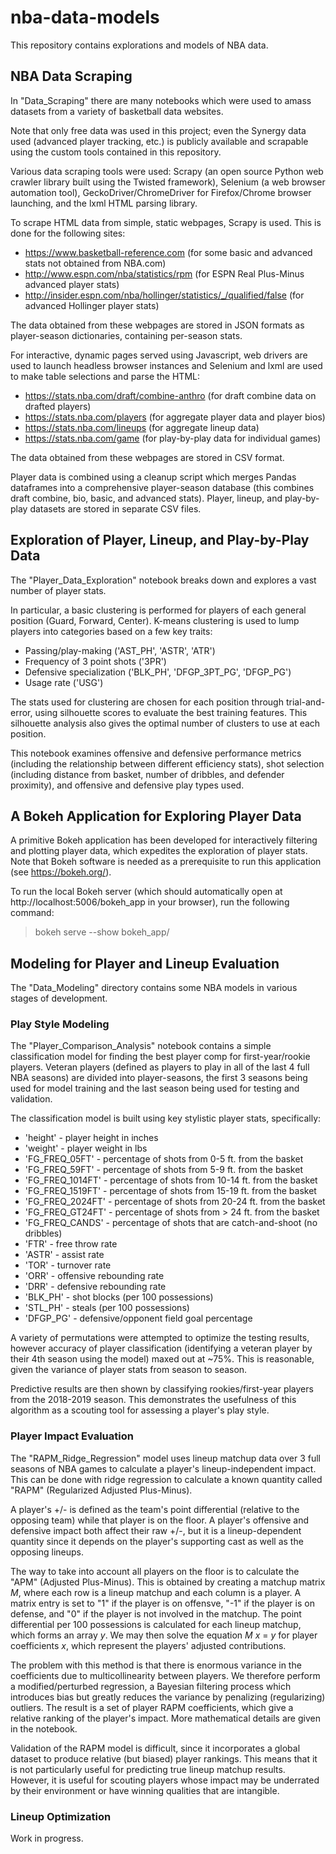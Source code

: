 # nba-data-models

This repository contains explorations and models of NBA data. 

## NBA Data Scraping

In "Data_Scraping" there are many notebooks which were used to amass datasets from a variety of basketball data websites. 

Note that only free data was used in this project; even the Synergy data used (advanced player tracking, etc.) is publicly available and scrapable using the custom tools contained in this repository.

Various data scraping tools were used: Scrapy (an open source Python web crawler library built using the Twisted framework), Selenium (a web browser automation tool), GeckoDriver/ChromeDriver for Firefox/Chrome browser launching, and the lxml HTML parsing library.

To scrape HTML data from simple, static webpages, Scrapy is used. This is done for the following sites:

* https://www.basketball-reference.com (for some basic and advanced stats not obtained from NBA.com)
* http://www.espn.com/nba/statistics/rpm (for ESPN Real Plus-Minus advanced player stats)
* http://insider.espn.com/nba/hollinger/statistics/_/qualified/false (for advanced Hollinger player stats)

The data obtained from these webpages are stored in JSON formats as player-season dictionaries, containing per-season stats.


For interactive, dynamic pages served using Javascript, web drivers are used to launch headless browser instances and Selenium and lxml are used to make table selections and parse the HTML:

* https://stats.nba.com/draft/combine-anthro (for draft combine data on drafted players)
* https://stats.nba.com/players (for aggregate player data and player bios)
* https://stats.nba.com/lineups (for aggregate lineup data)
* https://stats.nba.com/game (for play-by-play data for individual games)

The data obtained from these webpages are stored in CSV format. 


Player data is combined using a cleanup script which merges Pandas dataframes into a comprehensive player-season database (this combines draft combine, bio, basic, and advanced stats). Player, lineup, and play-by-play datasets are stored in separate CSV files.


## Exploration of Player, Lineup, and Play-by-Play Data

The "Player_Data_Exploration" notebook breaks down and explores a vast number of player stats. 

In particular, a basic clustering is performed for players of each general position (Guard, Forward, Center).
K-means clustering is used to lump players into categories based on a few key traits:

* Passing/play-making ('AST_PH', 'ASTR', 'ATR')
* Frequency of 3 point shots ('3PR')
* Defensive specialization ('BLK_PH', 'DFGP_3PT_PG', 'DFGP_PG')
* Usage rate ('USG')

The stats used for clustering are chosen for each position through trial-and-error, using silhouette scores to evaluate the best training features. This silhouette analysis also gives the optimal number of clusters to use at each position.

This notebook examines offensive and defensive performance metrics (including the relationship between different efficiency stats), shot selection (including distance from basket, number of dribbles, and defender proximity), and offensive and defensive play types used.


## A Bokeh Application for Exploring Player Data

A primitive Bokeh application has been developed for interactively filtering and plotting player data, which expedites the exploration of player stats. Note that Bokeh software is needed as a prerequisite to run this application (see https://bokeh.org/).

To run the local Bokeh server (which should automatically open at http://localhost:5006/bokeh_app in your browser), run the following command:

> bokeh serve --show bokeh_app/


## Modeling for Player and Lineup Evaluation

The "Data_Modeling" directory contains some NBA models in various stages of development.

### Play Style Modeling

The "Player_Comparison_Analysis" notebook contains a simple classification model for finding the best player comp for first-year/rookie players. Veteran players (defined as players to play in all of the last 4 full NBA seasons) are divided into player-seasons, the first 3 seasons being used for model training and the last season being used for testing and validation. 

The classification model is built using key stylistic player stats, specifically:
* 'height' - player height in inches
* 'weight' - player weight in lbs
* 'FG_FREQ_05FT' - percentage of shots from 0-5 ft. from the basket
* 'FG_FREQ_59FT' - percentage of shots from 5-9 ft. from the basket
* 'FG_FREQ_1014FT' - percentage of shots from 10-14 ft. from the basket
* 'FG_FREQ_1519FT' - percentage of shots from 15-19 ft. from the basket
* 'FG_FREQ_2024FT' - percentage of shots from 20-24 ft. from the basket
* 'FG_FREQ_GT24FT' - percentage of shots from > 24 ft. from the basket
* 'FG_FREQ_CANDS' - percentage of shots that are catch-and-shoot (no dribbles)
* 'FTR' - free throw rate
* 'ASTR' - assist rate
* 'TOR' - turnover rate
* 'ORR' - offensive rebounding rate
* 'DRR' - defensive rebounding rate
* 'BLK_PH' - shot blocks (per 100 possessions)
* 'STL_PH' - steals (per 100 possessions)
* 'DFGP_PG' - defensive/opponent field goal percentage

A variety of permutations were attempted to optimize the testing results, however accuracy of player classification (identifying a veteran player by their 4th season using the model) maxed out at ~75%. This is reasonable, given the variance of player stats from season to season.

Predictive results are then shown by classifying rookies/first-year players from the 2018-2019 season. This demonstrates the usefulness of this algorithm as a scouting tool for assessing a player's play style.

### Player Impact Evaluation

The "RAPM_Ridge_Regression" model uses lineup matchup data over 3 full seasons of NBA games to calculate a player's lineup-independent impact. This can be done with ridge regression to calculate a known quantity called "RAPM" (Regularized Adjusted Plus-Minus).

A player's +/- is defined as the team's point differential (relative to the opposing team) while that player is on the floor. A player's offensive and defensive impact both affect their raw +/-, but it is a lineup-dependent quantity since it depends on the player's supporting cast as well as the opposing lineups. 

The way to take into account all players on the floor is to calculate the "APM" (Adjusted Plus-Minus). This is obtained by creating a matchup matrix *M*, where each row is a lineup matchup and each column is a player. A matrix entry is set to "1" if the player is on offensve, "-1" if the player is on defense, and "0" if the player is not involved in the matchup. The point differential per 100 possessions is calculated for each lineup matchup, which forms an array *y*. We may then solve the equation *M* *x* = *y* for player coefficients *x*, which represent the players' adjusted contributions.

The problem with this method is that there is enormous variance in the coefficients due to multicollinearity between players. We therefore perform a modified/perturbed regression, a Bayesian filtering process which introduces bias but greatly reduces the variance by penalizing (regularizing) outliers. The result is a set of player RAPM coefficients, which give a relative ranking of the player's impact. More mathematical details are given in the notebook.

Validation of the RAPM model is difficult, since it incorporates a global dataset to produce relative (but biased) player rankings. This means that it is not particularly useful for predicting true lineup matchup results. However, it is useful for scouting players whose impact may be underrated by their environment or have winning qualities that are intangible.

### Lineup Optimization

Work in progress.
